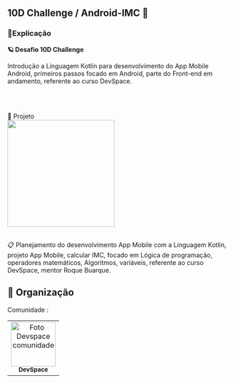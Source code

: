 
##  10D Challenge /  Android-IMC 📱

### 📑Explicação

**🪐 Desafio 10D Challenge** <br>

Introdução a Linguagem Kotlin para desenvolvimento do App Mobile Android, 
primeiros passos focado em Android, parte do Front-end em andamento,
referente ao curso DevSpace. 


<br>
<br>


🚀 Projeto 
<br>
<img src="https://user-images.githubusercontent.com/97356148/216644080-5327aeee-43dd-4166-9dec-d427d2feb845.png" width="240px">    
<br>


📋 Planejamento do desenvolvimento App Mobile com a Linguagem Kotlin, projeto App Mobile, calcular IMC, focado em Lógica de programação, operadores matemáticos,  Algoritmos, variáveis, referente ao curso DevSpace, mentor Roque Buarque.


## 🤝 Organização

Comunidade :


<table>
  <tr>
    <td align="center">
      <a href="#">
        <img src="https://user-images.githubusercontent.com/97356148/213753621-a9a01471-dc50-4657-9919-2667b76fc785.png" width="100px;" alt="Foto Devspace comunidade"/><br>
        <sub>
          <b>DevSpace</b>
        </sub>
      </a>
    </td>
  </tr>
</table>
